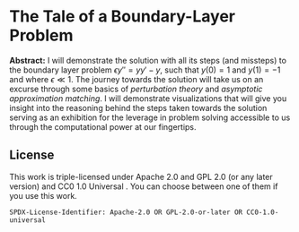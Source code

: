 # The Tale of a Boundary-Layer Problem

__Abstract:__ I will demonstrate the solution with all its steps (and missteps) to the boundary layer problem $\epsilon y'' = yy' - y$, such that $y(0) = 1$ and $y(1) = -1$ and where $\epsilon \ll 1$. The journey towards the solution will take us on an excurse through some basics of _perturbation theory_ and _asymptotic approximation matching_. I will demonstrate visualizations that will give you insight into the reasoning behind the steps taken towards the solution serving as an exhibition for the leverage in problem solving accessible to us through the computational power at our fingertips.

## License

This work is triple-licensed under Apache 2.0 and GPL 2.0 (or any later version) and CC0 1.0 Universal .
You can choose between one of them if you use this work.

`SPDX-License-Identifier: Apache-2.0 OR GPL-2.0-or-later OR CC0-1.0-universal`
